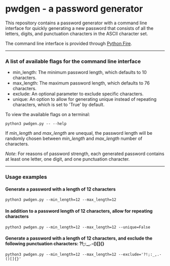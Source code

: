 # pwdgen - a password generator

This repository contains a password generator with a command line interface for quickly generating a new password that consists of all the letters, digits, and punctuation characters in the ASCII character set.

The command line interface is provided through [Python Fire](https://github.com/google/python-fire).
___
### A list of available flags for the command line interface

 * min_length: The minimum password length, which defaults to 10 characters.
 * max_length: The maximum password length, which defaults to 76 characters.
 * exclude: An optional parameter to exclude specific characters.
 * unique: An option to allow for generating unique instead of repeating characters, which is set to 'True' by default.

To view the available flags on a terminal:
```shell
python3 pwdgen.py -- --help
```

If *min_length* and *max_length* are unequal, the password length will be randomly chosen between *min_length* and *max_length* number of characters.

_Note_: For reasons of password strength, each generated password contains at least one letter, one digit, and one punctuation character.
___
### Usage examples
#### Generate a password with a length of 12 characters
```shell
python3 pwdgen.py --min_length=12 --max_length=12
```

#### In addition to a password length of 12 characters, allow for repeating characters
```shell
python3 pwdgen.py --min_length=12 --max_length=12 --unique=False
```

#### Generate a password with a length of 12 characters, and exclude the following punctuation characters: ?!;:_,.-()[]{}
```shell
python3 pwdgen.py --min_length=12 --max_length=12 --exclude='?!;:_,.-()[]{}'
```

